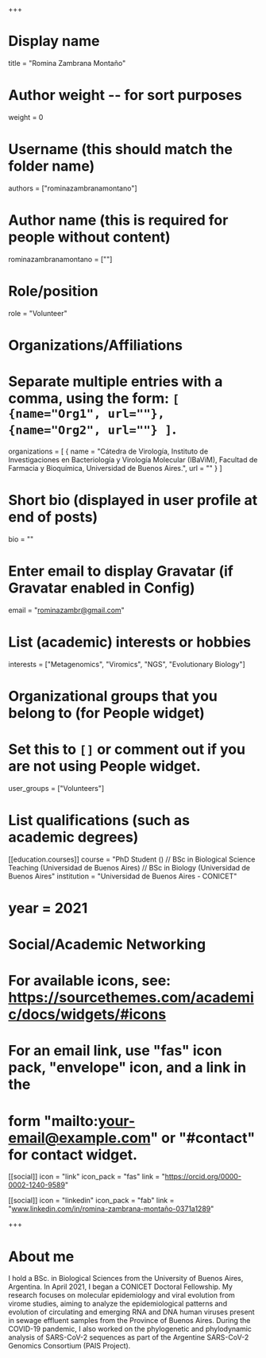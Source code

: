 +++
# Display name
title = "Romina Zambrana Montaño"

# Author weight -- for sort purposes
weight = 0

# Username (this should match the folder name)
authors = ["rominazambranamontano"]

# Author name (this is required for people without content)
rominazambranamontano = [""]

# Role/position
role = "Volunteer"

# Organizations/Affiliations
#   Separate multiple entries with a comma, using the form: `[ {name="Org1", url=""}, {name="Org2", url=""} ]`.
organizations = [ { name = "Cátedra de Virología, Instituto de Investigaciones en Bacteriología y Virología Molecular (IBaViM), Facultad de Farmacia y Bioquímica, Universidad de Buenos Aires.", url = "" } ]

# Short bio (displayed in user profile at end of posts)
bio = ""

# Enter email to display Gravatar (if Gravatar enabled in Config)
email = "rominazambr@gmail.com"

# List (academic) interests or hobbies
interests = ["Metagenomics", "Viromics", "NGS", "Evolutionary Biology"]             

# Organizational groups that you belong to (for People widget)
#   Set this to `[]` or comment out if you are not using People widget.
user_groups = ["Volunteers"]

# List qualifications (such as academic degrees)

[[education.courses]]
course = "PhD Student () // BSc in Biological Science Teaching (Universidad de Buenos Aires) // BSc in Biology (Universidad de Buenos Aires"
institution = "Universidad de Buenos Aires - CONICET"
# year = 2021

# Social/Academic Networking
# For available icons, see: https://sourcethemes.com/academic/docs/widgets/#icons
#   For an email link, use "fas" icon pack, "envelope" icon, and a link in the
#   form "mailto:your-email@example.com" or "#contact" for contact widget.

[[social]]
  icon = "link"
  icon_pack = "fas"
  link = "https://orcid.org/0000-0002-1240-9589"

[[social]]
  icon = "linkedin"
  icon_pack = "fab"
  link = "www.linkedin.com/in/romina-zambrana-montaño-0371a1289"

+++

# About me 

I hold a BSc. in Biological Sciences from the University of Buenos Aires, Argentina. In April 2021, I began a CONICET Doctoral Fellowship. My research focuses on molecular epidemiology and viral evolution from virome studies, aiming to analyze the epidemiological patterns and evolution of circulating and emerging RNA and DNA human viruses present in sewage effluent samples from the Province of Buenos Aires. During the COVID-19 pandemic, I also worked on the phylogenetic and phylodynamic analysis of SARS-CoV-2 sequences as part of the Argentine SARS-CoV-2 Genomics Consortium (PAIS Project).
